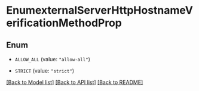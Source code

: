 # EnumexternalServerHttpHostnameVerificationMethodProp

## Enum


* `ALLOW_ALL` (value: `"allow-all"`)

* `STRICT` (value: `"strict"`)


[[Back to Model list]](../README.md#documentation-for-models) [[Back to API list]](../README.md#documentation-for-api-endpoints) [[Back to README]](../README.md)


